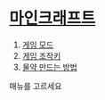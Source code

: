 <!doctype html>
<html>
  <head>
    <title>마인크래프트 정보</title>
    <meta charset="utf-8">
  </head>

  <body>
    <h1><a href="1마인크래프트.html">마인크래프트</a></h1>
    <ol>
      <li><a href="2게임 모드.html">게임 모드</a></li>
      <li><a href="3게임 조작키.html">게임 조작키</a></li>
      <li><a href="4물약 만드는 방법.html">물약 만드는 방법</a></li>
    </ol>
    매뉴를 고르세요
  </body>
</html>
